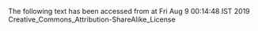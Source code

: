 The following text has been accessed from at Fri Aug 9 00:14:48 IST 2019
Creative_Commons_Attribution-ShareAlike_License
